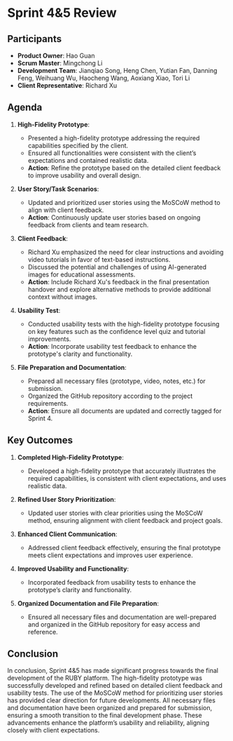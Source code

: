 # Sprint 4&5 Review

## Participants

- **Product Owner**: Hao Guan
- **Scrum Master**: Mingchong Li
- **Development Team**: Jianqiao Song, Heng Chen, Yutian Fan, Danning Feng, Weihuang Wu, Haocheng Wang, Aoxiang Xiao, Tori Li
- **Client Representative**: Richard Xu

## Agenda

1. **High-Fidelity Prototype**:
   - Presented a high-fidelity prototype addressing the required capabilities specified by the client.
   - Ensured all functionalities were consistent with the client’s expectations and contained realistic data.
   - **Action**: Refine the prototype based on the detailed client feedback to improve usability and overall design.

2. **User Story/Task Scenarios**:
   - Updated and prioritized user stories using the MoSCoW method to align with client feedback.
   - **Action**: Continuously update user stories based on ongoing feedback from clients and team research.

3. **Client Feedback**:
   - Richard Xu emphasized the need for clear instructions and avoiding video tutorials in favor of text-based instructions.
   - Discussed the potential and challenges of using AI-generated images for educational assessments.
   - **Action**: Include Richard Xu's feedback in the final presentation handover and explore alternative methods to provide additional context without images.

4. **Usability Test**:
   - Conducted usability tests with the high-fidelity prototype focusing on key features such as the confidence level quiz and tutorial improvements.
   - **Action**: Incorporate usability test feedback to enhance the prototype's clarity and functionality.

5. **File Preparation and Documentation**:
   - Prepared all necessary files (prototype, video, notes, etc.) for submission.
   - Organized the GitHub repository according to the project requirements.
   - **Action**: Ensure all documents are updated and correctly tagged for Sprint 4.

## Key Outcomes

1. **Completed High-Fidelity Prototype**:
   - Developed a high-fidelity prototype that accurately illustrates the required capabilities, is consistent with client expectations, and uses realistic data.

2. **Refined User Story Prioritization**:
   - Updated user stories with clear priorities using the MoSCoW method, ensuring alignment with client feedback and project goals.

3. **Enhanced Client Communication**:
   - Addressed client feedback effectively, ensuring the final prototype meets client expectations and improves user experience.

4. **Improved Usability and Functionality**:
   - Incorporated feedback from usability tests to enhance the prototype’s clarity and functionality.

5. **Organized Documentation and File Preparation**:
   - Ensured all necessary files and documentation are well-prepared and organized in the GitHub repository for easy access and reference.

## Conclusion

In conclusion, Sprint 4&5 has made significant progress towards the final development of the RUBY platform. The high-fidelity prototype was successfully developed and refined based on detailed client feedback and usability tests. The use of the MoSCoW method for prioritizing user stories has provided clear direction for future developments. All necessary files and documentation have been organized and prepared for submission, ensuring a smooth transition to the final development phase. These advancements enhance the platform’s usability and reliability, aligning closely with client expectations.

